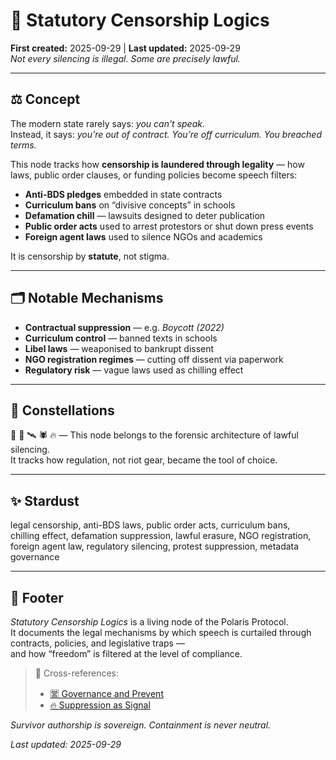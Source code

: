 # 📜 Statutory Censorship Logics  
**First created:** 2025-09-29 | **Last updated:** 2025-09-29  
*Not every silencing is illegal. Some are precisely lawful.*  

---

## ⚖️ Concept  

The modern state rarely says: *you can't speak.*  
Instead, it says: *you’re out of contract.* *You’re off curriculum.* *You breached terms.*  

This node tracks how **censorship is laundered through legality** — how laws, public order clauses, or funding policies become speech filters:

- **Anti-BDS pledges** embedded in state contracts  
- **Curriculum bans** on “divisive concepts” in schools  
- **Defamation chill** — lawsuits designed to deter publication  
- **Public order acts** used to arrest protestors or shut down press events  
- **Foreign agent laws** used to silence NGOs and academics

It is censorship by **statute**, not stigma.

---

## 🗂 Notable Mechanisms  

- **Contractual suppression** — e.g. *Boycott (2022)*  
- **Curriculum control** — banned texts in schools  
- **Libel laws** — weaponised to bankrupt dissent  
- **NGO registration regimes** — cutting off dissent via paperwork  
- **Regulatory risk** — vague laws used as chilling effect

---

## 🌌 Constellations  

📜 🧿 🛰️ 🕷️ 🔥 — This node belongs to the forensic architecture of lawful silencing.  
It tracks how regulation, not riot gear, became the tool of choice.

---

## ✨ Stardust  

legal censorship, anti-BDS laws, public order acts, curriculum bans,  
chilling effect, defamation suppression, lawful erasure, NGO registration,  
foreign agent law, regulatory silencing, protest suppression, metadata governance  

---

## 🏮 Footer  

*Statutory Censorship Logics* is a living node of the Polaris Protocol.  
It documents the legal mechanisms by which speech is curtailed through contracts, policies, and legislative traps —  
and how “freedom” is filtered at the level of compliance.  

> 📡 Cross-references:  
> - [🈺 Governance and Prevent](../📜_Statutes/🈺_governance_and_prevent.md)  
> - [🔥 Suppression as Signal](../Big_Picture_Protocols/🔥_suppression_as_signal.md)  

*Survivor authorship is sovereign. Containment is never neutral.*  

_Last updated: 2025-09-29_
